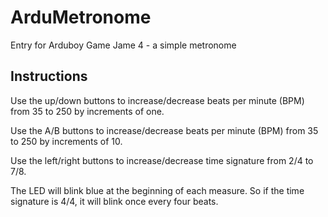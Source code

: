 # ArduMetronome
Entry for Arduboy Game Jame 4 - a simple metronome

## Instructions
Use the up/down buttons to increase/decrease beats per minute (BPM) from 35 to 250 by increments of one. 

Use the A/B buttons to increase/decrease beats per minute (BPM) from 35 to 250 by increments of 10.

Use the left/right buttons to increase/decrease time signature from 2/4 to 7/8.

The LED will blink blue at the beginning of each measure. So if the time signature is 4/4, it will blink once every four beats.
